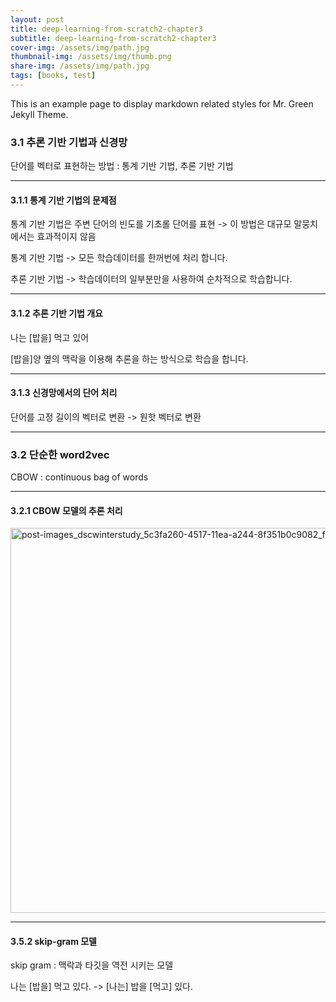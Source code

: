 ```yaml
---
layout: post
title: deep-learning-from-scratch2-chapter3
subtitle: deep-learning-from-scratch2-chapter3
cover-img: /assets/img/path.jpg
thumbnail-img: /assets/img/thumb.png
share-img: /assets/img/path.jpg
tags: [books, test]
---
```


<!-- outline-start -->

This is an example page to display markdown related styles for Mr. Green Jekyll Theme.

<!-- outline-end -->

### 3.1 추론 기반 기법과 신경망

단어를 벡터로 표현하는 방법 : 통계 기반 기법, 추론 기반 기법

***

#### 3.1.1 통계 기반 기법의 문제점

통계 기반 기법은 주변 단어의 빈도를 기초롤 단어를 표현 -> 이 방법은 대규모 말뭉치에서는 효과적이지 않음

통계 기반 기법 -> 모든 학습데이터를 한꺼번에 처리 합니다.

추론 기반 기법 -> 학습데이터의 일부분만을 사용하여 순차적으로 학습합니다.

***

#### 3.1.2 추론 기반 기법 개요

나는 [밥을] 먹고 있어 

[밥을]양 옆의 맥락을 이용해 추론을 하는 방식으로 학습을 합니다.


***

#### 3.1.3 신경망에서의 단어 처리

단어를 고정 길이의 벡터로 변환 -> 원핫 벡터로 변환

***

### 3.2 단순한 word2vec

CBOW : continuous bag of words

***

#### 3.2.1 CBOW 모델의 추론 처리 

<img width="616" alt="post-images_dscwinterstudy_5c3fa260-4517-11ea-a244-8f351b0c9082_fig-3-12" src="https://github.com/sondonghup/music_vae/assets/42092560/3f2ebbbd-0486-4f55-96f4-3640949b4f5b">

***

#### 3.5.2 skip-gram 모델

skip gram : 맥락과 타깃을 역전 시키는 모델

나는 [밥을] 먹고 있다. -> [나는] 밥을 [먹고] 있다.